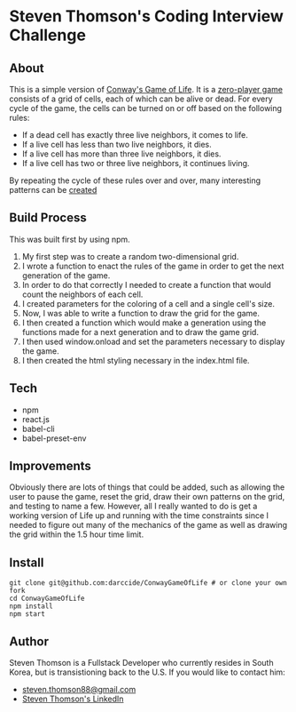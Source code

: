 # Steven Thomson's Coding Interview Challenge

## About
This is a simple version of [Conway's Game of Life](https://en.wikipedia.org/wiki/Conway's_Game_of_Life). It is a [zero-player game](https://en.wikipedia.org/wiki/Zero-player_game) consists of a grid of cells, each of which can be alive or dead. For every cycle of the game, the cells can be turned on or off based on the following rules:


  * If a dead cell has exactly three live neighbors, it comes to life.
  * If a live cell has less than two live neighbors, it dies.
  * If a live cell has more than three live neighbors, it dies.
  * If a live cell has two or three live neighbors, it continues living.

By repeating the cycle of these rules over and over, many interesting patterns can be [created](https://www.youtube.com/watch?v=C2vgICfQawE&t=194s)
## Build Process
This was built first by using npm. 
  1. My first step was to create a random two-dimensional grid. 
  2. I wrote a function to enact the rules of the game in order to get the next generation of the game. 
  3. In order to do that correctly I needed to create a function that would count the neighbors of each cell.
  4. I created parameters for the coloring of a cell and a single cell's size.
  5. Now, I was able to write a function to draw the grid for the game.
  6. I then created a function which would make a generation using the functions made for a next generation and to draw the game grid.
  7. I then used window.onload and set the parameters necessary to display the game.
  8. I then created the html styling necessary in the index.html file.
## Tech
 * npm
 * react.js 
 * babel-cli 
 * babel-preset-env

## Improvements
Obviously there are lots of things that could be added, such as allowing the user to pause the game, reset the grid, draw their own patterns on the grid, and testing to name a few. However, all I really wanted to do is get a working version of Life up and running with the time constraints since I needed to figure out many of the mechanics of the game as well as drawing the grid within the 1.5 hour time limit. 

## Install
```
git clone git@github.com:darccide/ConwayGameOfLife # or clone your own fork
cd ConwayGameOfLife
npm install
npm start
```
## Author
Steven Thomson is a Fullstack Developer who currently resides in South Korea, but is transistioning back to the U.S. If you would like to contact him:

 * steven.thomson88@gmail.com
 * [Steven Thomson's LinkedIn](https://www.linkedin.com/in/steventhomson1988/)

